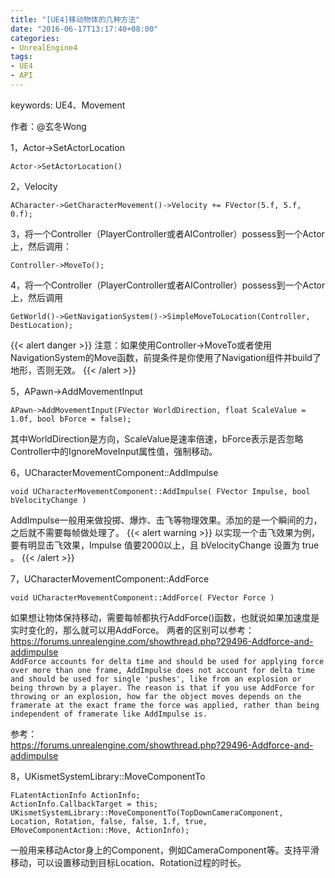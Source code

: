 ```yaml
---
title: "[UE4]移动物体的几种方法"
date: "2016-06-17T13:17:40+08:00"
categories:
- UnrealEngine4
tags:
- UE4
- API
---
```


keywords: UE4、Movement

作者：@玄冬Wong

1，Actor->SetActorLocation

    Actor->SetActorLocation()

2，Velocity

    ACharacter->GetCharacterMovement()->Velocity += FVector(5.f, 5.f, 0.f);

3，将一个Controller（PlayerController或者AIController）possess到一个Actor上，然后调用：
    
    Controller->MoveTo();

4，将一个Controller（PlayerController或者AIController）possess到一个Actor上，然后调用

    GetWorld()->GetNavigationSystem()->SimpleMoveToLocation(Controller, DestLocation);

{{< alert danger >}}
注意：如果使用Controller->MoveTo或者使用NavigationSystem的Move函数，前提条件是你使用了Navigation组件并build了地形，否则无效。
{{< /alert >}}

5，APawn->AddMovementInput

    APawn->AddMovementInput(FVector WorldDirection, float ScaleValue = 1.0f, bool bForce = false);
    
其中WorldDirection是方向，ScaleValue是速率倍速，bForce表示是否忽略Controller中的IgnoreMoveInput属性值，强制移动。


6，UCharacterMovementComponent::AddImpulse

    void UCharacterMovementComponent::AddImpulse( FVector Impulse, bool bVelocityChange )

AddImpulse一般用来做投掷、爆炸、击飞等物理效果。添加的是一个瞬间的力，之后就不需要每帧做处理了。
{{< alert warning >}}
以实现一个击飞效果为例，要有明显击飞效果，Impulse 值要2000以上，且 bVelocityChange 设置为 true 。
{{< /alert >}}

7，UCharacterMovementComponent::AddForce

    void UCharacterMovementComponent::AddForce( FVector Force )

如果想让物体保持移动，需要每帧都执行AddForce()函数，也就说如果加速度是实时变化的，那么就可以用AddForce。
两者的区别可以参考：  
https://forums.unrealengine.com/showthread.php?29496-Addforce-and-addimpulse  
`AddForce accounts for delta time and should be used for applying force over more than one frame, AddImpulse does not account for delta time and should be used for single 'pushes', like from an explosion or being thrown by a player. The reason is that if you use AddForce for throwing or an explosion, how far the object moves depends on the framerate at the exact frame the force was applied, rather than being independent of framerate like AddImpulse is.`

参考：  
https://forums.unrealengine.com/showthread.php?29496-Addforce-and-addimpulse


8，UKismetSystemLibrary::MoveComponentTo

	FLatentActionInfo ActionInfo;
	ActionInfo.CallbackTarget = this;
	UKismetSystemLibrary::MoveComponentTo(TopDownCameraComponent, Location, Rotation, false, false, 1.f, true, EMoveComponentAction::Move, ActionInfo);
	
一般用来移动Actor身上的Component，例如CameraComponent等。支持平滑移动，可以设置移动到目标Location、Rotation过程的时长。
